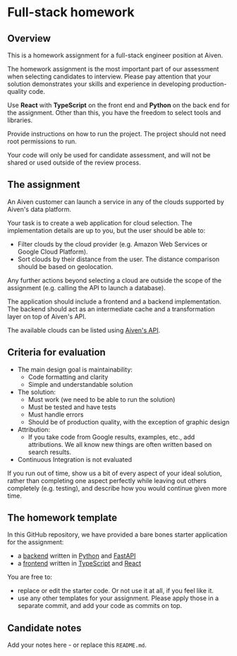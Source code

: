 # Full-stack homework

## Overview

This is a homework assignment for a full-stack engineer position at Aiven.

The homework assignment is the most important part of our assessment when selecting candidates to interview. Please pay attention that your solution demonstrates your skills and experience in developing production-quality code.

Use **React** with **TypeScript** on the front end and **Python** on the back end for the assignment. Other than this, you have the freedom to select tools and libraries.

Provide instructions on how to run the project. The project should not need root permissions to run.

Your code will only be used for candidate assessment, and will not be shared or used outside of the review process.

## The assignment

An Aiven customer can launch a service in any of the clouds supported by Aiven's data platform.

Your task is to create a web application for cloud selection. The implementation details are up to you, but the user should be able to:

* Filter clouds by the cloud provider (e.g. Amazon Web Services or Google Cloud Platform).
* Sort clouds by their distance from the user. The distance comparison should be based on geolocation.

Any further actions beyond selecting a cloud are outside the scope of the assignment (e.g. calling the API to launch a database).

The application should include a frontend and a backend implementation. The backend should act as an intermediate cache and a transformation layer on top of Aiven's API.

The available clouds can be listed using [Aiven's API](https://api.aiven.io/doc/#operation/ListClouds).

## Criteria for evaluation

* The main design goal is maintainability:
    - Code formatting and clarity
    - Simple and understandable solution
* The solution:
    - Must work (we need to be able to run the solution)
    - Must be tested and have tests
    - Must handle errors
    - Should be of production quality, with the exception of graphic design
*  Attribution:
    - If you take code from Google results, examples, etc., add attributions. We all know new things are often written based on search results.
* Continuous Integration is not evaluated

If you run out of time, show us a bit of every aspect of your ideal solution, rather than completing one aspect perfectly while leaving out others completely (e.g. testing), and describe how you would continue given more time.

## The homework template

In this GitHub repository, we have provided a bare bones starter application for the assignment:
* a [backend](./backend) written in [Python](https://www.python.org/) and [FastAPI](https://fastapi.tiangolo.com/)
* a [frontend](./frontend) written in [TypeScript](https://www.typescriptlang.org/) and [React](https://react.dev/)

You are free to:
* replace or edit the starter code. Or not use it at all, if you feel like it.
* use any other templates for your assignment. Please apply those in a separate commit, and add your code as commits on top.

## Candidate notes

Add your notes here - or replace this `README.md`.

